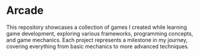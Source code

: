# Arcade

This repository showcases a collection of games I created while learning game development, exploring various frameworks, programming concepts, and game mechanics. Each project represents a milestone in my journey, covering everything from basic mechanics to more advanced techniques.
